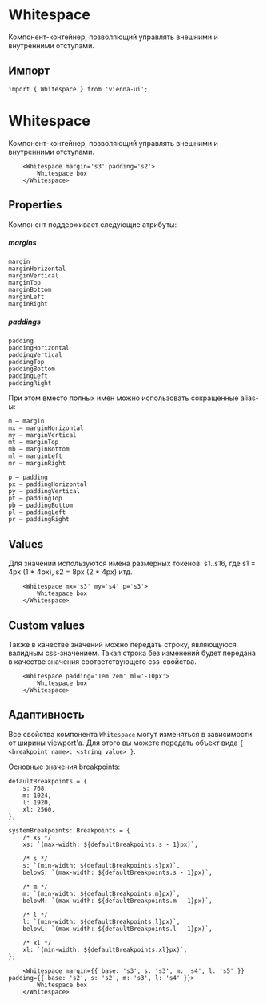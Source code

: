 # Whitespace

Компонент-контейнер, позволяющий управлять внешними и внутренними отступами.


## Импорт

```
import { Whitespace } from 'vienna-ui';
```

# Whitespace

Компонент-контейнер, позволяющий управлять внешними и внутренними отступами.

```
    <Whitespace margin='s3' padding='s2'>
        Whitespace box
    </Whitespace>
```

## Properties

Компонент поддерживает следующие атрибуты:

##### margins

```
margin
marginHorizontal
marginVertical
marginTop
marginBottom
marginLeft
marginRight
```

##### paddings

```
padding
paddingHorizontal
paddingVertical
paddingTop
paddingBottom
paddingLeft
paddingRight
```

При этом вместо полных имен можно использовать сокращенные alias-ы:

```
m – margin
mx – marginHorizontal
my – marginVertical
mt – marginTop
mb – marginBottom
ml – marginLeft
mr – marginRight
```

```
p – padding
px – paddingHorizontal
py – paddingVertical
pt – paddingTop
pb – paddingBottom
pl – paddingLeft
pr – paddingRight
```

## Values

Для значений используются имена размерных токенов: s1..s16, где s1 = 4px (1 \* 4px), s2 = 8px (2 \* 4px) итд.

```
    <Whitespace mx='s3' my='s4' p='s3'>
        Whitespace box
    </Whitespace>
```

## Custom values

Также в качестве значений можно передать строку, являющуюся валидным css-значением. Такая строка без изменений будет передана в качестве значения соответствующего css-свойства.

```
    <Whitespace padding='1em 2em' ml='-10px'>
        Whitespace box
    </Whitespace>
```

## Адаптивность

Все свойства компонента `Whitespace` могут изменяться в зависимости от ширины viewport'а. Для этого вы можете передать объект вида `{ <breakpoint name>: <string value> }`.

Основные значения breakpoints:

```
defaultBreakpoints = {
    s: 768,
    m: 1024,
    l: 1920,
    xl: 2560,
};

systemBreakpoints: Breakpoints = {
    /* xs */
    xs: `(max-width: ${defaultBreakpoints.s - 1}px)`,

    /* s */
    s: `(min-width: ${defaultBreakpoints.s}px)`,
    belowS: `(max-width: ${defaultBreakpoints.s - 1}px)`,

    /* m */
    m: `(min-width: ${defaultBreakpoints.m}px)`,
    belowM: `(max-width: ${defaultBreakpoints.m - 1}px)`,

    /* l */
    l: `(min-width: ${defaultBreakpoints.l}px)`,
    belowL: `(max-width: ${defaultBreakpoints.l - 1}px)`,

    /* xl */
    xl: `(min-width: ${defaultBreakpoints.xl}px)`,
};
```

```
    <Whitespace margin={{ base: 's3', s: 's3', m: 's4', l: 's5' }} padding={{ base: 's2', s: 's2', m: 's3', l: 's4' }}>
        Whitespace box
    </Whitespace>
```